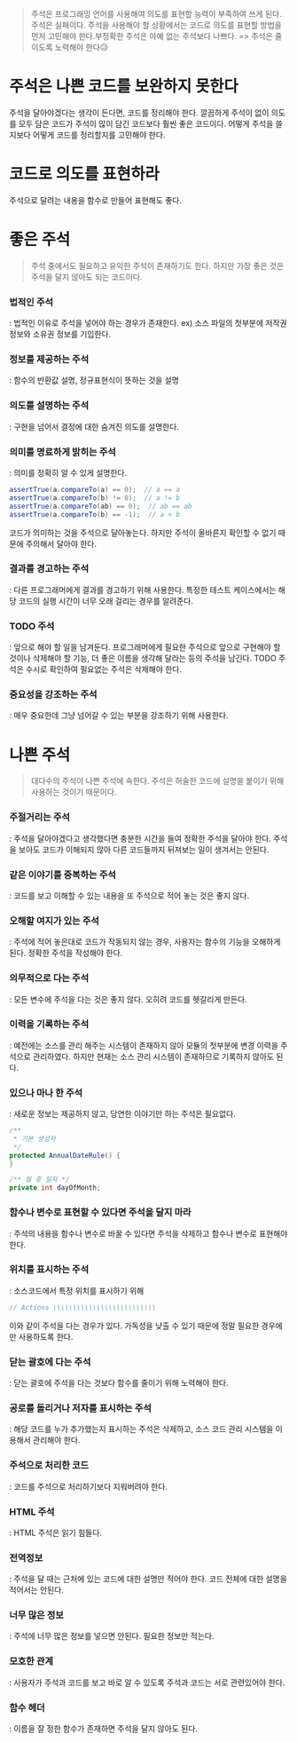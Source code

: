 > 주석은 프로그래밍 언어를 사용해여 의도를 표현할 능력이 부족하여 쓰게 된다. 주석은 실패이다. 주석을 사용해야 할 상황에서는 코드로 의도를 표현할 방법을 먼저 고민해야 한다.부정확한 주석은 아예 없는 주석보다 나쁘다. 
=> 주석은 줄이도록 노력해야 한다😥

# 주석은 나쁜 코드를 보완하지 못한다
주석을 달아야겠다는 생각이 든다면, 코드를 정리해야 한다.
깔끔하게 주석이 없이 의도를 모두 담은 코드가 주석이 많이 담긴 코드보다 훨씬 좋은 코드이다.
어떻게 주석을 쓸지보다 어떻게 코드를 정리할지를 고민해야 한다.
# 코드로 의도를 표현하라
주석으로 달려는 내용을 함수로 만들어 표현해도 좋다.
# 좋은 주석
> 주석 중에서도 필요하고 유익한 주석이 존재하기도 한다. 하지만 가장 좋은 것은 주석을 달지 않아도 되는 코드이다.

### 법적인 주석
: 법적인 이유로 주석을 넣어야 하는 경우가 존재한다.
ex) 소스 파일의 첫부분에 저작권 정보와 소유권 정보를 기입한다.
### 정보를 제공하는 주석
: 함수의 반환값 설명, 정규표현식이 뜻하는 것을 설명
### 의도를 설명하는 주석
: 구현을 넘어서 결정에 대한 숨겨진 의도를 설명한다.
### 의미를 명료하게 밝히는 주석
: 의미를 정확히 알 수 있게 설명한다.
```java
assertTrue(a.compareTo(a) == 0);  // a == a
assertTrue(a.compareTo(b) != 0);  // a != b
assertTrue(a.compareTo(ab) == 0);  // ab == ab
assertTrue(a.compareTo(b) == -1);  // a < b
```
코드가 의미하는 것을 주석으로 달아놓는다. 하지만 주석이 올바른지 확인할 수 없기 때문에 주의해서 달아야 한다.
### 결과를 경고하는 주석
: 다른 프로그래머에게 결과를 경고하기 위해 사용한다. 특정한 테스트 케이스에서는 해당 코드의 실행 시간이 너무 오래 걸리는 경우를 알려준다.
### TODO 주석
: 앞으로 해야 할 일을 남겨둔다.
프로그래머에게 필요한 주석으로 앞으로 구현해야 할 것이나 삭제해야 할 기능, 더 좋은 이름을 생각해 달라는 등의 주석을 남긴다.
TODO 주석은 수시로 확인하여 필요없는 주석은 삭제해야 한다.
### 중요성을 강조하는 주석
: 매우 중요한데 그냥 넘어갈 수 있는 부분을 강조하기 위해 사용한다.

# 나쁜 주석
> 대다수의 주석이 나쁜 주석에 속한다. 주석은 허술한 코드에 설명을 붙이기 위해 사용하는 것이기 때문이다.

### 주절거리는 주석
: 주석을 달아야겠다고 생각했다면 충분한 시간을 들여 정확한 주석을 달아야 한다. 주석을 보아도 코드가 이해되지 않아 다른 코드들까지 뒤져보는 일이 생겨서는 안된다.
### 같은 이야기를 중복하는 주석
: 코드를 보고 이해할 수 있는 내용을 또 주석으로 적어 놓는 것은 좋지 않다.
### 오해할 여지가 있는 주석
: 주석에 적어 놓은대로 코드가 작동되지 않는 경우, 사용자는 함수의 기능을 오해하게 된다. 정확한 주석을 작성해야 한다.
### 의무적으로 다는 주석
: 모든 변수에 주석을 다는 것은 좋지 않다. 오히려 코드를 헷갈리게 만든다.
### 이력을 기록하는 주석
: 예전에는 소스를 관리 해주는 시스템이 존재하지 않아 모듈의 첫부분에 변경 이력을 주석으로 관리하였다. 하지만 현재는 소스 관리 시스템이 존재하므로 기록하지 않아도 된다.
### 있으나 마나 한 주석
: 새로운 정보는 제공하지 않고, 당연한 이야기만 하는 주석은 필요없다.
```java
/**
 * 기본 생성자
 */
protected AnnualDateRule() {
}

/** 월 중 일자 */
private int dayOfMonth;
```
### 함수나 변수로 표현할 수 있다면 주석을 달지 마라
: 주석의 내용을 함수나 변수로 바꿀 수 있다면 주석을 삭제하고 함수나 변수로 표현해야 한다.
### 위치를 표시하는 주석
: 소스코드에서 특정 위치를 표시하기 위해
```java
// Actions \\\\\\\\\\\\\\\\\\\\\\\\\\
```
이와 같이 주석을 다는 경우가 있다. 가독성을 낮출 수 있기 때문에 정말 필요한 경우에만 사용하도록 한다.
### 닫는 괄호에 다는 주석
: 닫는 괄호에 주석을 다는 것보다 함수를 줄이기 위해 노력해야 한다.
### 공로를 돌리거나 저자를 표시하는 주석
: 해당 코드를 누가 추가했는지 표시하는 주석은 삭제하고, 소스 코드 관리 시스템을 이용해서 관리해야 한다.
### 주석으로 처리한 코드
: 코드를 주석으로 처리하기보다 지워버려야 한다.
### HTML 주석
: HTML 주석은 읽기 힘들다.
### 전역정보
: 주석을 달 때는 근처에 있는 코드에 대한 설명만 적어야 한다. 코드 전체에 대한 설명을 적어서는 안된다.
### 너무 많은 정보
: 주석에 너무 많은 정보를 넣으면 안된다. 필요한 정보만 적는다.
### 모호한 관계
: 사용자가 주석과 코드를 보고 바로 알 수 있도록 주석과 코드는 서로 관련있어야 한다.
### 함수 헤더
: 이름을 잘 정한 함수가 존재하면 주석을 달지 않아도 된다.